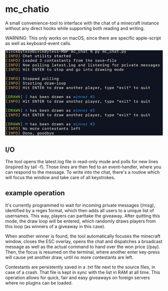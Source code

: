 # mc_chatio

A small convenience-tool to interface with the chat of a minecraft instance without any direct hooks while supporting both reading and writing.

WARNING: This only works on macOS, since there are specific apple-script as well as keyboard-event calls.

![preview](readme_images/preview.png)

## I/O

The tool opens the latest.log file in read-only mode and polls for new lines (inspired by tail -f). Those lines are then fed to an event-handler, where you can respond to the message. To write into the chat, there's a routine which will focus the window and take care of all keystrokes.

## example operation

It's currently programmed to wait for incoming private messages (/msg), identified by a regex format, which then adds all users to a unique list of usernames. This way, players can parttake the giveaway. After quitting this mode, the draw loop will be entered, which randomly draws players from this loop (as winners of a giveaway in this case).

When another winner is found, the tool automatically focuses the minecraft window, closes the ESC overlay, opens the chat and dispatches a broadcast message as well as the actual command to hand over the won price (/pay). Then, the focus is resumed on the terminal, where another enter key-press will cause yet another draw, until no more contestants are left.

Contestants are persistently saved in a .txt file next to the source files, in case of a crash. That file is kept in sync with the list in RAM at all time. This operation allows for quick, fair and easy giveaways on foreign servers where no plugins can be loaded.